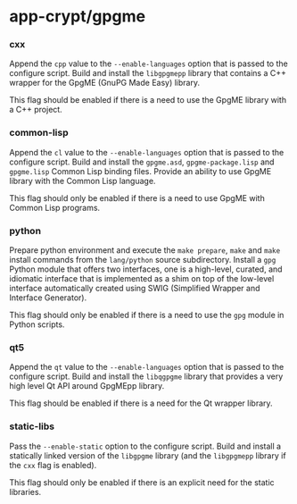 # app-crypt/gpgme

### cxx
Append the `cpp` value to the `--enable-languages` option that is passed to the configure script. Build and install the `libgpgmepp` library that contains a C++ wrapper for the GpgME (GnuPG Made Easy) library.

This flag should be enabled if there is a need to use the GpgME library with a C++ project.

### common-lisp
Append the `cl` value to the `--enable-languages` option that is passed to the configure script. Build and install the `gpgme.asd`, `gpgme-package.lisp` and `gpgme.lisp` Common Lisp binding files. Provide an ability to use GpgME library with the Common Lisp language.

This flag should only be enabled if there is a need to use GpgME with Common Lisp programs.

### python
Prepare python environment and execute the `make prepare`, `make` and `make` install commands from the `lang/python` source subdirectory. Install a `gpg` Python module that offers two interfaces, one is a high-level, curated, and idiomatic interface that is implemented as a shim on top of the low-level interface automatically created using SWIG (Simplified Wrapper and Interface Generator).

This flag should only be enabled if there is a need to use the `gpg` module in Python scripts.

### qt5
Append the `qt` value to the `--enable-languages` option that is passed to the configure script. Build and install the `libqgpgme` library that provides a very high level Qt API around GpgMEpp library.

This flag should be enabled if there is a need for the Qt wrapper library.

### static-libs
Pass the `--enable-static` option to the configure script. Build and install a statically linked version of the `libgpgme` library (and the `libgpgmepp` library if the `cxx` flag is enabled).

This flag should only be enabled if there is an explicit need for the static libraries.
